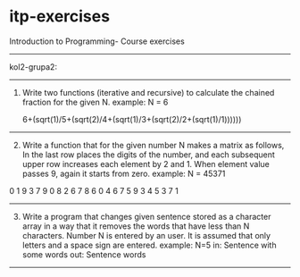 # itp-exercises
Introduction to Programming- Course exercises

***************************************************************************
kol2-grupa2:
___________________________________________________________________________

1. Write two functions (iterative and recursive) to calculate the chained 
fraction for the given N.
      example: N = 6
      
      6+(sqrt(1)/5+(sqrt(2)/4+(sqrt(1)/3+(sqrt(2)/2+(sqrt(1)/1))))))
___________________________________________________________________________

2. Write a function that for the given number N makes a matrix as follows, 
In the last row places the digits of the number, and each subsequent upper
row increases each element by 2 and 1. When element value passes 9, again
it starts from zero.
      example: N = 45371

0 1 9 3 7</nl>
9 0 8 2 6
7 8 6 0 4
6 7 5 9 3
4 5 3 7 1

____________________________________________________________________________

3. Write a program that changes given sentence stored as a character array
in a way that it removes the words that have less than N characters. Number
N is entered by an user. It is assumed that only letters and a space sign 
are entered.
      example: N=5
in: Sentence with some words
out: Sentence words

******************************************************************************

